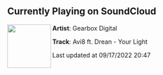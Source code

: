 ## Currently Playing on SoundCloud

[<img align="left" width="100" src="https://i1.sndcdn.com/artworks-LlBAyfD5TMej-0-t500x500.jpg">](https://soundcloud.com/gearbox-digital/avi8-ft-drean-your-light)

**Artist**: Gearbox Digital 

**Track**: Avi8 ft. Drean - Your Light

Last updated at 09/17/2022 20:47

